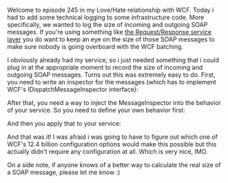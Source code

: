 Welcome to episode 245 in my Love/Hate relationship with WCF.  Today i had to add some technical logging to some infrastructure code.  More specifically, we wanted to log the size of incoming and outgoing SOAP messages.  If you're using something like <a href="/blog/2008/07/the-request-response-service-layer/">the Request/Response service layer</a> you do want to keep an eye on the size of those SOAP messages to make sure nobody is going overboard with the WCF batching.

I obviously already had my service, so i just needed something that i could plug in at the appropriate moment to record the size of incoming and outgoing SOAP messages.  Turns out this was extremely easy to do.  First, you need to write an inspector for the messages (which has to implement WCF's IDispatchMessageInspector interface):

<script src="https://gist.github.com/3684415.js?file=s1.cs"></script>

After that, you need a way to inject the MessageInspector into the behavior of your service.  So you need to define your own behavior first:

<script src="https://gist.github.com/3684415.js?file=s2.cs"></script>

And then you apply that to your service:

<script src="https://gist.github.com/3684415.js?file=s3.cs"></script>

And that was it! I was afraid i was going to have to figure out which one of WCF's 12.4 billion configuration options would make this possible but this actually didn't require any configuration at all.  Which is very nice, IMO.  

On a side note, if anyone knows of a better way to calculate the real size of a SOAP message, please let me know :)